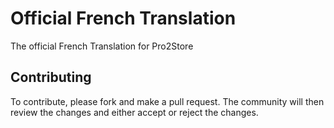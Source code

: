 # Official French Translation
The official French Translation for Pro2Store


## Contributing

To contribute, please fork and make a pull request. The community will then review the changes and either accept or reject the changes.


